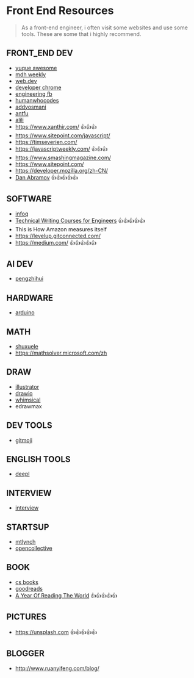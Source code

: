 # Front End Resources

> As a front-end engineer, i often visit some websites and use some tools. These are some that i highly recommend.

## FRONT_END DEV

+ [yuque awesome](https://www.yuque.com/awesome) 
+ [mdh weekly](https://www.yuque.com/mdh/weekly/euomv7)
+ [web.dev](https://web.dev/blog/)
+ [developer chrome](https://developer.chrome.com/)
+ [engineering fb](https://engineering.fb.com/web/facebook-redesign/)
+ [humanwhocodes](https://humanwhocodes.com/)
+ [addyosmani](https://addyosmani.com/)
+ [antfu](https://antfu.me/)
+ [alili](https://alili.tech/archive/) 
+ https://www.xanthir.com/  &#x1F44D;&#x1F44D;&#x1F44D;
+ https://www.sitepoint.com/javascript/
+ https://timseverien.com/
+ https://javascriptweekly.com/ &#x1F44D;&#x1F44D;&#x1F44D;
+ https://www.smashingmagazine.com/
+ https://www.sitepoint.com/
+ https://developer.mozilla.org/zh-CN/
+ [Dan Abramov](https://overreacted.io/) &#x1F44D;&#x1F44D;&#x1F44D;&#x1F44D;&#x1F44D;

## SOFTWARE

+ [infoq](https://www.infoq.cn/)
+ [Technical Writing Courses for Engineers](https://medium.learningbyshipping.com/writing-is-thinking-an-annotated-twitter-thread-2a75fe07fade) &#x1F44D;&#x1F44D;&#x1F44D;&#x1F44D;&#x1F44D;
+ This is How Amazon measures itself
+ https://levelup.gitconnected.com/
+ https://medium.com/ &#x1F44D;&#x1F44D;&#x1F44D;&#x1F44D;&#x1F44D;

## AI DEV

+ [pengzhihui](http://www.pengzhihui.xyz/)

## HARDWARE 

+ [arduino](https://www.arduino.cn/thread-7793-1-1.html)

## MATH 

+ [shuxuele](https://www.shuxuele.com/data/confidence-interval.html)
+ https://mathsolver.microsoft.com/zh

## DRAW

+ [illustrator](https://www.adobe.com/products/illustrator.html) 
+ [drawio](https://app.diagrams.net/?src=about#HXingMXTeam%2Fgraph%2Fmaster%2FUntitled%20Diagram.drawio	)
+ [whimsical](https://whimsical.com)
+ edrawmax

## DEV TOOLS

+ [gitmoji](https://gitmoji.dev/)

## ENGLISH TOOLS

+ [deepl](https://www.deepl.com/translator)

## INTERVIEW

+ [interview](https://github.com/jwasham/coding-interview-univerity)

## STARTSUP

+ [mtlynch](https://mtlynch.io/)
+ [opencollective](https://opencollective.com/)

## BOOK

+ [cs books](https://github.com/forthespada/CS-Books)
+ [goodreads](https://www.goodreads.com/)
+ [A Year Of Reading The World](https://ayearofreadingtheworld.com/thelist/) &#x1F44D;&#x1F44D;&#x1F44D;&#x1F44D;&#x1F44D;

## PICTURES

+ https://unsplash.com &#x1F44D;&#x1F44D;&#x1F44D;&#x1F44D;&#x1F44D;

## BLOGGER

+ http://www.ruanyifeng.com/blog/
